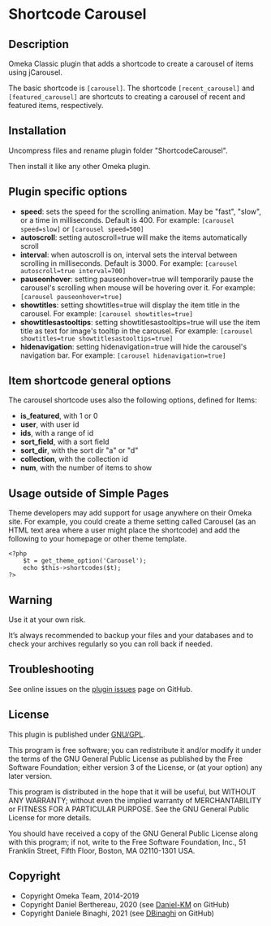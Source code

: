 # Shortcode Carousel

## Description
Omeka Classic plugin that adds a shortcode to create a carousel of items using jCarousel.

The basic shortcode is `[carousel]`. 
The shortcode `[recent_carousel]` and `[featured_carousel]` are shortcuts to creating a carousel of recent and featured items, respectively.

## Installation
Uncompress files and rename plugin folder "ShortcodeCarousel".

Then install it like any other Omeka plugin.

## Plugin specific options
- **speed**: sets the speed for the scrolling animation. May be "fast", "slow", or a time in milliseconds. Default is 400. For example: `[carousel speed=slow]` or `[carousel speed=500]`
- **autoscroll**: setting autoscroll=true will make the items automatically scroll
- **interval**: when autoscroll is on, interval sets the interval between scrolling in milliseconds. Default is 3000. For example: `[carousel autoscroll=true interval=700]`
- **pauseonhover**: setting pauseonhover=true will temporarily pause the carousel's scrolling when mouse will be hovering over it. For example: `[carousel pauseonhover=true]`
- **showtitles**: setting showtitles=true will display the item title in the carousel. For example: `[carousel showtitles=true]`
- **showtitlesastooltips**: setting showtitlesastooltips=true will use the item title as text for image's tooltip in the carousel. For example: `[carousel  showtitles=true showtitlesastooltips=true]`
- **hidenavigation**: setting hidenavigation=true will hide the carousel's navigation bar. For example: `[carousel hidenavigation=true]`

## Item shortcode general options
The carousel shortcode uses also the following options, defined for Items:
- **is_featured**, with 1 or 0
- **user**, with user id
- **ids**, with a range of id
- **sort_field**, with a sort field
- **sort_dir**, with the sort dir "a" or "d"
- **collection**, with the collection id
- **num**, with the number of items to show

## Usage outside of Simple Pages
Theme developers may add support for usage anywhere on their Omeka site. For example, you could create a theme setting called Carousel (as an HTML text area where a user might place the shortcode) and add the following to your homepage or other theme template.
```
<?php
    $t = get_theme_option('Carousel');
    echo $this->shortcodes($t);
?>
```

## Warning
Use it at your own risk.

It’s always recommended to backup your files and your databases and to check your archives regularly so you can roll back if needed.

## Troubleshooting

See online issues on the [plugin issues] page on GitHub.

## License

This plugin is published under [GNU/GPL].

This program is free software; you can redistribute it and/or modify it under
the terms of the GNU General Public License as published by the Free Software
Foundation; either version 3 of the License, or (at your option) any later
version.

This program is distributed in the hope that it will be useful, but WITHOUT
ANY WARRANTY; without even the implied warranty of MERCHANTABILITY or FITNESS
FOR A PARTICULAR PURPOSE. See the GNU General Public License for more
details.

You should have received a copy of the GNU General Public License along with
this program; if not, write to the Free Software Foundation, Inc.,
51 Franklin Street, Fifth Floor, Boston, MA 02110-1301 USA.

## Copyright

* Copyright Omeka Team, 2014-2019
* Copyright Daniel Berthereau, 2020 (see [Daniel-KM] on GitHub)
* Copyright Daniele Binaghi, 2021 (see [DBinaghi] on GitHub)


[Shortcode Carousel]: https://github.com/omeka/plugin-ShortcodeCarousel
[Omeka]: https://omeka.org/classic
[plugin issues]: http://omeka.org/forums/forum/plugins
[GNU/GPL]: https://www.gnu.org/licenses/gpl-3.0.html
[Daniel-KM]: https://github.com/Daniel-KM "Daniel Berthereau"
[DBinaghi]: https://github.com/DBinaghi "Daniele Binaghi"
